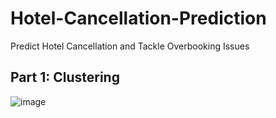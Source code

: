 # Hotel-Cancellation-Prediction
Predict Hotel Cancellation and Tackle Overbooking Issues

## Part 1: Clustering
![image](https://github.com/user-attachments/assets/5b53c372-c52c-4918-91f9-2b5d9d74b09d)
